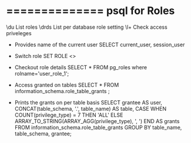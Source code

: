 ==============
psql for Roles
==============
\du                                   List roles
\drds                                 List per database role setting
\l+                                   Check access priveleges

* Provides name of the current user
SELECT current_user, session_user 

* Switch role
SET ROLE <<some-existing-role>>    

* Checkout role details 
SELECT * FROM pg_roles where rolname='user_role_1';   

* Access granted on tables
SELECT * FROM information_schema.role_table_grants ;  

* Prints the grants on per table basis
SELECT grantee AS user, CONCAT(table_schema, '.', table_name) AS table, 
    CASE 
        WHEN COUNT(privilege_type) = 7 THEN 'ALL'
        ELSE ARRAY_TO_STRING(ARRAY_AGG(privilege_type), ', ')
    END AS grants
FROM information_schema.role_table_grants
GROUP BY table_name, table_schema, grantee;